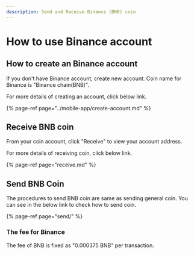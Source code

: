 ```yaml
---
description: Send and Receive Binance (BNB) coin
---
```


# How to use Binance account

## How to create an Binance account

If you don't have Binance account, create new account. Coin name for Binance is "Binance chain\(BNB\)".

For more details of creating an account, click below link.

{% page-ref page="../mobile-app/create-account.md" %}

## Receive BNB coin

From your coin account, click "Receive" to view your account address.

For more details of receiving coin, click below link.

{% page-ref page="receive.md" %}

## Send BNB Coin

The procedures to send BNB coin are same as sending general coin. You can see in the below link to check how to send coin.

{% page-ref page="send/" %}

### The fee for Binance

The fee of BNB is fixed as "0.000375 BNB" per transaction.

